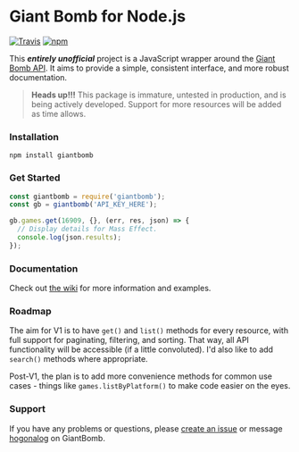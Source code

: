 # Giant Bomb for Node.js

[![Travis](https://img.shields.io/travis/claflamme/node-giantbomb.svg)](https://travis-ci.org/claflamme/node-giantbomb)
[![npm](https://img.shields.io/npm/v/giantbomb.svg)](https://www.npmjs.com/package/giantbomb)

This **_entirely unofficial_** project is a JavaScript wrapper around the [Giant Bomb API](http://www.giantbomb.com/api/). It aims to provide a simple, consistent interface, and more robust documentation.

> **Heads up!!!** This package is immature, untested in production, and is being actively developed. Support for more resources will be added as time allows.

### Installation

```
npm install giantbomb
```

### Get Started

```js
const giantbomb = require('giantbomb');
const gb = giantbomb('API_KEY_HERE');

gb.games.get(16909, {}, (err, res, json) => {
  // Display details for Mass Effect.
  console.log(json.results);
});
```

### Documentation

Check out [the wiki](https://github.com/claflamme/node-giantbomb/wiki) for more information and examples.
### Roadmap

The aim for V1 is to have `get()` and `list()` methods for every resource, with full support for paginating, filtering, and sorting. That way, all API functionality will be accessible (if a little convoluted). I'd also like to add `search()` methods where appropriate.

Post-V1, the plan is to add more convenience methods for common use cases - things like `games.listByPlatform()` to make code easier on the eyes.

### Support

If you have any problems or questions, please [create an issue](https://github.com/claflamme/node-giantbomb/issues) or message [hogonalog](http://www.giantbomb.com/profile/hogonalog/) on GiantBomb.
